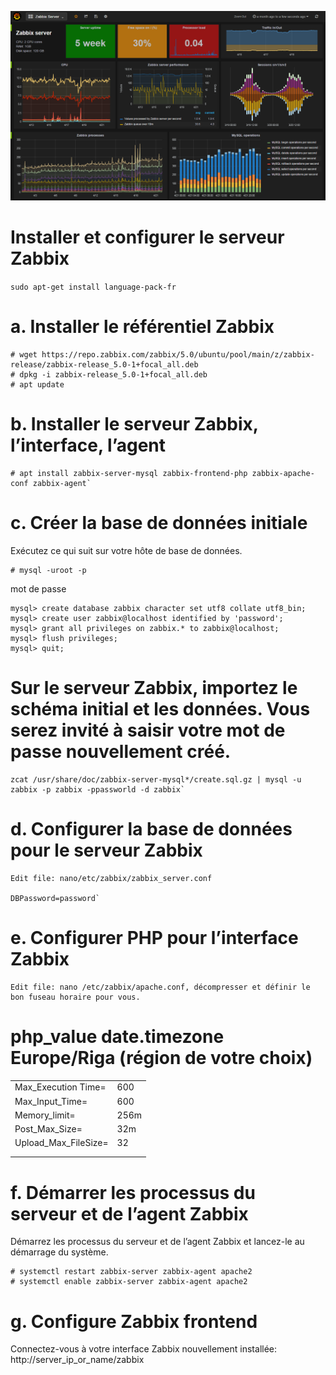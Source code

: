 ![logo](https://github.com/chayan91300/Installation-du-server-zabbix/blob/master/zabbix.png)

# Installer et configurer le serveur Zabbix


`sudo apt-get install language-pack-fr`

# a. Installer le référentiel Zabbix 
```
# wget https://repo.zabbix.com/zabbix/5.0/ubuntu/pool/main/z/zabbix-release/zabbix-release_5.0-1+focal_all.deb
# dpkg -i zabbix-release_5.0-1+focal_all.deb
# apt update 
```

# b. Installer le serveur Zabbix, l’interface, l’agent
```
# apt install zabbix-server-mysql zabbix-frontend-php zabbix-apache-conf zabbix-agent`
```
# c. Créer la base de données initiale
Exécutez ce qui suit sur votre hôte de base de données. 
```
# mysql -uroot -p 
```
mot de passe

```
mysql> create database zabbix character set utf8 collate utf8_bin;
mysql> create user zabbix@localhost identified by 'password';
mysql> grant all privileges on zabbix.* to zabbix@localhost;
mysql> flush privileges;
mysql> quit; 
```


# Sur le serveur Zabbix, importez le schéma initial et les données. Vous serez invité à saisir votre mot de passe nouvellement créé.
```
zcat /usr/share/doc/zabbix-server-mysql*/create.sql.gz | mysql -u zabbix -p zabbix -ppassworld -d zabbix`
```
# d. Configurer la base de données pour le serveur Zabbix
```
Edit file: nano/etc/zabbix/zabbix_server.conf 

DBPassword=password`
```
# e. Configurer PHP pour l’interface Zabbix

```
Edit file: nano /etc/zabbix/apache.conf, décompresser et définir le bon fuseau horaire pour vous. 
```

# php_value date.timezone Europe/Riga (région de votre choix)
|                     |      |
|---------------------|------|
| Max_Execution Time= |   600|
| Max_Input_Time=     |   600|
| Memory_limit=       |  256m|
| Post_Max_Size=      |   32m|
| Upload_Max_FileSize=|    32|
|                     |      |
|                     |      |




# f. Démarrer les processus du serveur et de l’agent Zabbix
Démarrez les processus du serveur et de l’agent Zabbix et lancez-le au démarrage du système. 

```
# systemctl restart zabbix-server zabbix-agent apache2
# systemctl enable zabbix-server zabbix-agent apache2 
```
# g. Configure Zabbix frontend 

Connectez-vous à votre interface Zabbix nouvellement installée: http://server_ip_or_name/zabbix


